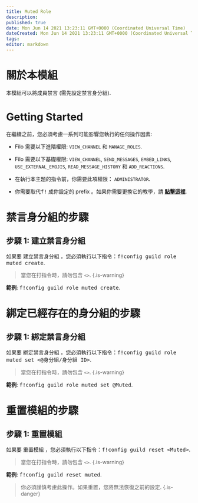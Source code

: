 ```yaml
---
title: Muted Role
description:
published: true
date: Mon Jun 14 2021 13:23:11 GMT+0000 (Coordinated Universal Time)
dateCreated: Mon Jun 14 2021 13:23:11 GMT+0000 (Coordinated Universal Time)
tags:
editor: markdown
---
```


# 關於本模組

本模組可以將成員禁言 (需先設定禁言身分組).

# Getting Started

在繼續之前，您必須考慮一系列可能影響您執行的任何操作因素:

- Filo 需要以下進階權限: ``VIEW_CHANNEL`` 和 ``MANAGE_ROLES``.

- Filo 需要以下基礎權限: ``VIEW_CHANNEL``, ``SEND_MESSAGES``, ``EMBED_LINKS``, ``USE_EXTERNAL_EMOJIS``, ``READ_MESSAGE_HISTORY`` 和 ``ADD_REACTIONS``.

- 在執行本主題的指令前，你需要此項權限： ``ADMINISTRATOR``.

- 你需要取代<kbd>f!</kbd> 成你設定的 prefix 。如果你需要更換它的教學，請 **[點擊這裡](https://wiki.filobot.xyz/zh-tw/modules/prefix)**.

# 禁言身分組的步驟

## **步驟 1**: 建立禁言身分組

如果要 建立禁言身分組 ，您必須執行以下指令：<kbd>f!config guild role muted create</kbd>.

> 當您在打指令時，請勿包含 ``<>``.
{.is-warning}

**範例**: <kbd>f!config guild role muted create</kbd>.

# 綁定已經存在的身分組的步驟

## **步驟 1**: 綁定禁言身分組

如果要 綁定禁言身分組 ，您必須執行以下指令：<kbd>f!config guild role muted set \<@身分組/身分組 ID></kbd>.

> 當您在打指令時，請勿包含 ``<>``.
{.is-warning}

**範例**: <kbd>f!config guild role muted set @Muted</kbd>.

# 重置模組的步驟

## **步驟 1**: 重置模組

如果要 重置模組 ，您必須執行以下指令：<kbd>f!config guild reset \<Muted></kbd>.

> 當您在打指令時，請勿包含 ``<>``.
{.is-warning}

**範例**: <kbd>f!config guild reset muted</kbd>.

> 你必須謹慎考慮此操作。如果重置，您將無法恢復之前的設定.
{.is-danger}
